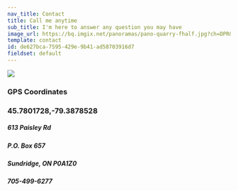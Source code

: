 ```yaml
---
nav_title: Contact
title: Call me anytime
sub_title: I'm here to answer any question you may have
image_url: https://bq.imgix.net/panoramas/pano-quarry-fhalf.jpg?ch=DPR&auto=compress,enhance,format&fit=crop&w=1350&h=650
template: contact
id: de627bca-7595-429e-9b41-ad58703916d7
fieldset: default
---
```


<img src="https://bq.imgix.net/misc/bq-map.jpg?border=8,000000&border-radius-inner=10,10,20,20&border-radius=10,10,10,10&ch=Width,DPR&auto=compress,enhance,format&fit=crop&w=700">
<h3>GPS Coordinates</h3>
<h3> 45.7801728,-79.3878528</h3>
<h5>613 Paisley Rd</h5>
<h5>P.O. Box 657</h5>
<h5>Sundridge, ON P0A1Z0</h5>
<h5>705-499-6277</h5>
